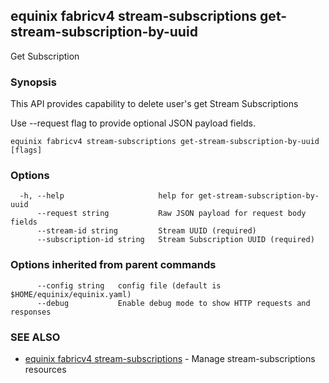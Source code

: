 ## equinix fabricv4 stream-subscriptions get-stream-subscription-by-uuid

Get Subscription

### Synopsis

This API provides capability to delete user's get Stream Subscriptions

Use --request flag to provide optional JSON payload fields.

```
equinix fabricv4 stream-subscriptions get-stream-subscription-by-uuid [flags]
```

### Options

```
  -h, --help                     help for get-stream-subscription-by-uuid
      --request string           Raw JSON payload for request body fields
      --stream-id string         Stream UUID (required)
      --subscription-id string   Stream Subscription UUID (required)
```

### Options inherited from parent commands

```
      --config string   config file (default is $HOME/equinix/equinix.yaml)
      --debug           Enable debug mode to show HTTP requests and responses
```

### SEE ALSO

* [equinix fabricv4 stream-subscriptions](equinix_fabricv4_stream-subscriptions.md)	 - Manage stream-subscriptions resources

